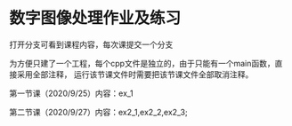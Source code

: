 # 数字图像处理作业及练习

打开分支可看到课程内容，每次课提交一个分支

为方便只建了一个工程，每个cpp文件是独立的，由于只能有一个main函数，直接采用全部注释，
运行该节课文件时需要把该节课文件全部取消注释。


第一节课（2020/9/25）内容：ex_1


第二节课（2020/9/27）内容：ex2_1,ex2_2,ex2_3;
